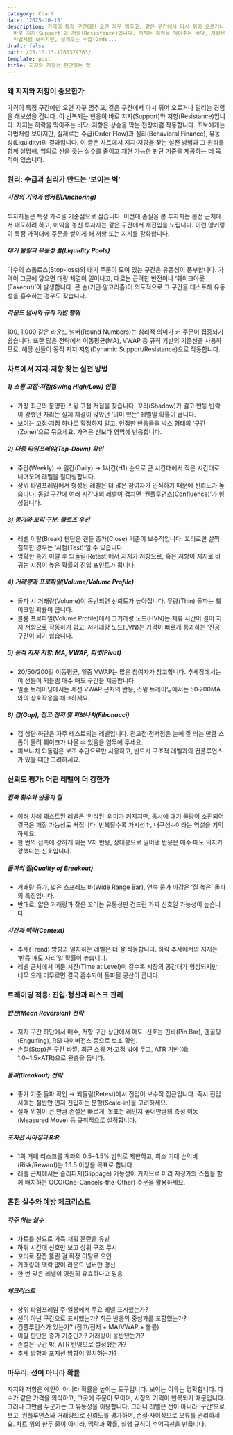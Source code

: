 ```yaml
---
category: Chart
date: '2025-10-13'
description: 가격이 특정 구간에만 오면 자꾸 멈추고, 같은 구간에서 다시 튀어 오르거나 밀리는 경험을 해보셨을 겁니다. 이 반복되는 반응이
  바로 지지(Support)와 저항(Resistance)입니다. 지지는 하락을 막아주는 바닥, 저항은 상승을 막는 천장처럼 작동합니다. 초보에게는
  마법처럼 보이지만, 실제로는 수급(Orde...
draft: false
path: /25-10-13-1760329763/
template: post
title: 지지와 저항선 판단하는 법
---
```


### 왜 지지와 저항이 중요한가
가격이 특정 구간에만 오면 자꾸 멈추고, 같은 구간에서 다시 튀어 오르거나 밀리는 경험을 해보셨을 겁니다. 이 반복되는 반응이 바로 지지(Support)와 저항(Resistance)입니다. 지지는 하락을 막아주는 바닥, 저항은 상승을 막는 천장처럼 작동합니다. 초보에게는 마법처럼 보이지만, 실제로는 수급(Order Flow)과 심리(Behavioral Finance), 유동성(Liquidity)의 결과입니다. 이 글은 차트에서 지지·저항을 찾는 실전 방법과 그 원리를 함께 설명해, 임의로 선을 긋는 실수를 줄이고 재현 가능한 판단 기준을 제공하는 데 목적이 있습니다.

### 원리: 수급과 심리가 만드는 ‘보이는 벽’
##### 시장의 기억과 앵커링(Anchoring)
투자자들은 특정 가격을 기준점으로 삼습니다. 이전에 손실을 본 투자자는 본전 근처에서 매도하려 하고, 이익을 놓친 투자자는 같은 구간에서 재진입을 노립니다. 이런 앵커링이 특정 가격대에 주문을 쌓이게 해 저항 또는 지지를 강화합니다.

##### 대기 물량과 유동성 풀(Liquidity Pools)
다수의 스톱로스(Stop-loss)와 대기 주문이 모여 있는 구간은 유동성이 풍부합니다. 가격이 그곳에 닿으면 대량 체결이 일어나고, 때로는 급격한 반전이나 ‘훼이크아웃(Fakeout)’이 발생합니다. 큰 손(기관·알고리즘)이 의도적으로 그 구간을 테스트해 유동성을 흡수하는 경우도 잦습니다.

##### 라운드 넘버와 규칙 기반 행위
100, 1,000 같은 라운드 넘버(Round Numbers)는 심리적 의미가 커 주문이 집중되기 쉽습니다. 또한 많은 전략에서 이동평균(MA), VWAP 등 규칙 기반의 기준선을 사용하므로, 해당 선들이 동적 지지·저항(Dynamic Support/Resistance)으로 작동합니다.

### 차트에서 지지·저항 찾는 실전 방법
##### 1) 스윙 고점·저점(Swing High/Low) 연결
- 가장 최근의 분명한 스윙 고점·저점을 찾습니다. 꼬리(Shadow)가 길고 반등·반락이 강했던 자리는 실제 체결이 많았던 ‘의미 있는’ 레벨일 확률이 큽니다.
- 보이는 고점·저점 하나로 확정하지 말고, 인접한 반응들을 박스 형태의 ‘구간(Zone)’으로 묶으세요. 가격은 선보다 영역에 반응합니다.

##### 2) 다중 타임프레임(Top-Down) 확인
- 주간(Weekly) → 일간(Daily) → 1시간(H1) 순으로 큰 시간대에서 작은 시간대로 내려오며 레벨을 필터링합니다.
- 상위 타임프레임에서 형성된 레벨은 더 많은 참여자가 인식하기 때문에 신뢰도가 높습니다. 동일 구간에 여러 시간대의 레벨이 겹치면 ‘컨플루언스(Confluence)’가 형성됩니다.

##### 3) 종가와 꼬리 구분: 클로즈 우선
- 레벨 이탈(Break) 판단은 캔들 종가(Close) 기준이 보수적입니다. 꼬리로만 살짝 침투한 경우는 ‘시험(Test)’일 수 있습니다.
- 명확한 종가 이탈 후 되돌림(Retest)에서 지지가 저항으로, 혹은 저항이 지지로 바뀌는 지점이 높은 확률의 진입 포인트가 됩니다.

##### 4) 거래량과 프로파일(Volume/Volume Profile)
- 돌파 시 거래량(Volume)이 동반되면 신뢰도가 높아집니다. 무량(Thin) 돌파는 훼이크일 확률이 큽니다.
- 볼륨 프로파일(Volume Profile)에서 고거래량 노드(HVN)는 체류 시간이 길어 지지·저항으로 작동하기 쉽고, 저거래량 노드(LVN)는 가격이 빠르게 통과하는 ‘진공’ 구간이 되기 쉽습니다.

##### 5) 동적 지지·저항: MA, VWAP, 피벗(Pivot)
- 20/50/200일 이동평균, 일중 VWAP는 많은 참여자가 참고합니다. 추세장에서는 이 선들이 되돌림 매수·매도 구간을 제공합니다.
- 일중 트레이딩에서는 세션 VWAP 근처의 반응, 스윙 트레이딩에서는 50·200MA와의 상호작용을 체크하세요.

##### 6) 갭(Gap), 전고·전저 및 피보나치(Fibonacci)
- 갭 상단·하단은 자주 테스트되는 레벨입니다. 전고점·전저점은 눈에 잘 띄는 만큼 스톱이 몰려 훼이크가 나올 수 있음을 염두에 두세요.
- 피보나치 되돌림은 보조 수단으로만 사용하고, 반드시 구조적 레벨과의 컨플루언스가 있을 때만 고려하세요.

### 신뢰도 평가: 어떤 레벨이 더 강한가
##### 접촉 횟수와 반응의 질
- 여러 차례 테스트된 레벨은 ‘인식된’ 의미가 커지지만, 동시에 대기 물량이 소진되어 결국은 깨질 가능성도 커집니다. 반복될수록 가시성↑, 내구성↓이라는 역설을 기억하세요.
- 한 번의 접촉에 강하게 튀는 V자 반응, 장대봉으로 밀어낸 반응은 매수·매도 의지가 강했다는 신호입니다.

##### 돌파의 질(Quality of Breakout)
- 거래량 증가, 넓은 스프레드 바(Wide Range Bar), 연속 종가 마감은 ‘질 높은’ 돌파의 특징입니다.
- 반대로, 얇은 거래량과 잦은 꼬리는 유동성만 건드린 가짜 신호일 가능성이 높습니다.

##### 시간과 맥락(Context)
- 추세(Trend) 방향과 일치하는 레벨은 더 잘 작동합니다. 하락 추세에서의 지지는 ‘반등 매도 자리’일 확률이 높습니다.
- 레벨 근처에서 머문 시간(Time at Level)이 길수록 시장의 공감대가 형성되지만, 너무 오래 머무르면 결국 흡수되어 돌파될 공산이 큽니다.

### 트레이딩 적용: 진입·청산과 리스크 관리
##### 반전(Mean Reversion) 전략
- 지지 구간 하단에서 매수, 저항 구간 상단에서 매도. 신호는 핀바(Pin Bar), 엔골핑(Engulfing), RSI 다이버전스 등으로 보조 확인.
- 손절(Stop)은 구간 바깥, 최근 스윙 저·고점 밖에 두고, ATR 기반(예: 1.0~1.5×ATR)으로 완충을 둡니다.

##### 돌파(Breakout) 전략
- 종가 기준 돌파 확인 → 되돌림(Retest)에서 진입이 보수적 접근입니다. 즉시 진입 시에는 절반만 먼저 진입하는 분할(Scale-in)을 고려하세요.
- 실패 위험이 큰 만큼 손절은 빠르게, 목표는 레인지 높이만큼의 측정 이동(Measured Move) 등 규칙적으로 설정합니다.

##### 포지션 사이징과 R:R
- 1회 거래 리스크를 계좌의 0.5~1.5% 범위로 제한하고, 최소 기대 손익비(Risk/Reward)는 1:1.5 이상을 목표로 합니다.
- 레벨 근처에서는 슬리피지(Slippage) 가능성이 커지므로 미리 지정가와 스톱을 함께 배치하는 OCO(One-Cancels-the-Other) 주문을 활용하세요.

### 흔한 실수와 예방 체크리스트
##### 자주 하는 실수
- 차트를 선으로 가득 채워 혼란을 유발
- 하위 시간대 신호만 보고 상위 구조 무시
- 꼬리로 잠깐 뚫린 걸 확정 이탈로 오인
- 거래량과 맥락 없이 라운드 넘버만 맹신
- 한 번 맞은 레벨이 영원히 유효하다고 믿음

##### 체크리스트
- 상위 타임프레임 주·일봉에서 주요 레벨 표시했는가?
- 선이 아닌 구간으로 표시했는가? 최근 반응의 중심가를 포함했는가?
- 컨플루언스가 있는가? (전고/전저 + MA/VWAP + 볼륨)
- 이탈 판단은 종가 기준인가? 거래량이 동반됐는가?
- 손절은 구간 밖, ATR 반영으로 설정했는가?
- 추세 방향과 포지션 방향이 일치하는가?

### 마무리: 선이 아니라 확률
지지와 저항은 예언이 아니라 확률을 높이는 도구입니다. 보이는 이유는 명확합니다. 다수가 같은 가격을 의식하고, 그곳에 주문이 모이며, 시장의 기억이 반복되기 때문입니다. 그러나 그만큼 누군가는 그 유동성을 이용합니다. 그러니 레벨은 선이 아니라 ‘구간’으로 보고, 컨플루언스와 거래량으로 신뢰도를 평가하며, 손절·사이징으로 오류를 관리하세요. 차트 위의 한두 줄이 아니라, 맥락과 확률, 실행 규칙이 수익곡선을 만듭니다.